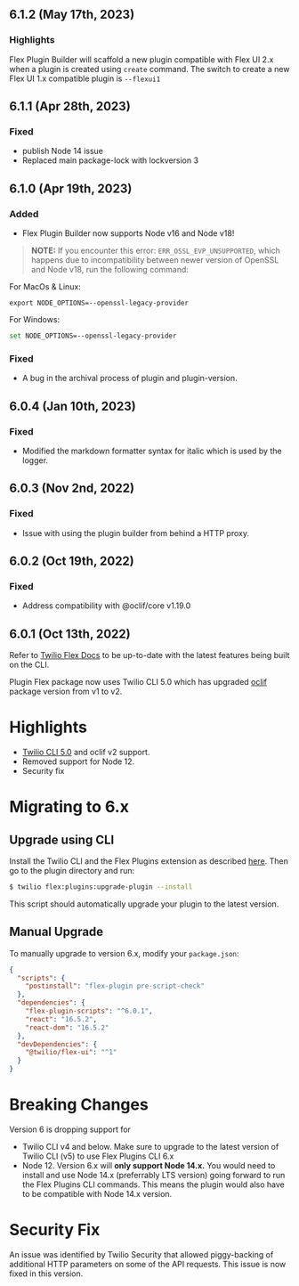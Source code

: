 ## 6.1.2 (May 17th, 2023)

### Highlights
Flex Plugin Builder will scaffold a new plugin compatible with Flex UI 2.x when a plugin is created using `create` command.
The switch to create a new Flex UI 1.x compatible plugin is `--flexui1`

## 6.1.1 (Apr 28th, 2023)

### Fixed
- publish Node 14 issue
- Replaced main package-lock with lockversion 3

## 6.1.0 (Apr 19th, 2023)

### Added
- Flex Plugin Builder now supports Node v16 and Node v18!

> **NOTE:** If you encounter this error: `ERR_OSSL_EVP_UNSUPPORTED`, which happens due to incompatibility between newer version of OpenSSL and Node v18, run the following command:

For MacOs & Linux:
```shell
export NODE_OPTIONS=--openssl-legacy-provider
```
For Windows:
```bash
set NODE_OPTIONS=--openssl-legacy-provider
```
### Fixed
- A bug in the archival process of plugin and plugin-version.

## 6.0.4 (Jan 10th, 2023)

### Fixed
- Modified the markdown formatter syntax for italic which is used by the logger.

## 6.0.3 (Nov 2nd, 2022)

### Fixed
- Issue with using the plugin builder from behind a HTTP proxy.

## 6.0.2 (Oct 19th, 2022)
### Fixed
- Address compatibility with @oclif/core v1.19.0

## 6.0.1 (Oct 13th, 2022)

Refer to [Twilio Flex Docs](https://www.twilio.com/docs/flex/developer/plugins/cli) to be up-to-date with the latest features being built on the CLI.

Plugin Flex package now uses Twilio CLI 5.0 which has upgraded [oclif](https://github.com/oclif/oclif) package version from v1 to v2.

# Highlights

* [Twilio CLI 5.0](https://github.com/twilio/twilio-cli) and oclif v2 support.
* Removed support for Node 12.
* Security fix

# Migrating to 6.x
## Upgrade using CLI

Install the Twilio CLI and the Flex Plugins extension as described [here](https://www.twilio.com/docs/flex/developer/plugins/cli). Then go to the plugin directory and run:

```bash
$ twilio flex:plugins:upgrade-plugin --install
```

This script should automatically upgrade your plugin to the latest version. 

## Manual Upgrade

To manually upgrade to version 6.x, modify your `package.json`:

```json
{
  "scripts": {
    "postinstall": "flex-plugin pre-script-check"
  },
  "dependencies": {
    "flex-plugin-scripts": "^6.0.1",
    "react": "16.5.2",
    "react-dom": "16.5.2"
  },
  "devDependencies": {
    "@twilio/flex-ui": "^1"
  }
}
```

# Breaking Changes

Version 6 is dropping support for
- Twilio CLI v4 and below. Make sure to upgrade to the latest version of Twilio CLI (v5) to use Flex Plugins CLI 6.x
- Node 12. Version 6.x will **only support Node 14.x.** You would need to install and use Node 14.x (preferrably LTS version) going forward to run the Flex Plugins CLI commands. This means the plugin would also have to be compatible with Node 14.x version.


# Security Fix
An issue was identified by Twilio Security that allowed piggy-backing of additional HTTP parameters on some of the API requests. This issue is now fixed in this version.
